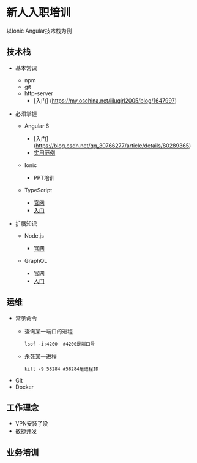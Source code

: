 # 新人入职培训 
以Ionic Angular技术栈为例
## 技术栈
* 基本常识
    * npm
    * git
    * http-server
      * [入门] (https://my.oschina.net/lilugirl2005/blog/1647997)
* 必须掌握
    * Angular 6
      * [入门] (https://blog.csdn.net/qq_30766277/article/details/80289365)
      * [实用范例](https://angular.io/tutorial)

    * Ionic
      * PPT培训   

    * TypeScript
      * [官网](#)
      * [入门](https://my.oschina.net/lilugirl2005/blog/1823618)

* 扩展知识

    * Node.js
      * [官网](#)

    * GraphQL
      * [官网](#)
      * [入门](https://my.oschina.net/lilugirl2005/blog/1845114)


## 运维
* 常见命令
  * 查询某一端口的进程

     ```
     lsof -i:4200  #4200是端口号 
     ```

  * 杀死某一进程


     ```
     kill -9 58284 #58284是进程ID
     ```
* Git
* Docker


## 工作理念
* VPN安装了没
* 敏捷开发

## 业务培训
